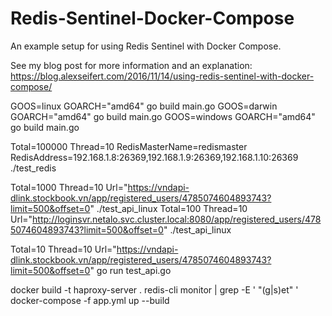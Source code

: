 # Redis-Sentinel-Docker-Compose

An example setup for using Redis Sentinel with Docker Compose.

See my blog post for more information and an explanation: https://blog.alexseifert.com/2016/11/14/using-redis-sentinel-with-docker-compose/

GOOS=linux GOARCH="amd64" go build main.go
GOOS=darwin GOARCH="amd64" go build main.go
GOOS=windows GOARCH="amd64" go build main.go

Total=100000 Thread=10 RedisMasterName=redismaster RedisAddress=192.168.1.8:26369,192.168.1.9:26369,192.168.1.10:26369 ./test_redis

Total=1000 Thread=10 Url="https://vndapi-dlink.stockbook.vn/app/registered_users/4785074604893743?limit=500&offset=0" ./test_api_linux
Total=100 Thread=10 Url="http://loginsvr.netalo.svc.cluster.local:8080/app/registered_users/4785074604893743?limit=500&offset=0" ./test_api_linux

Total=10 Thread=10 Url="https://vndapi-dlink.stockbook.vn/app/registered_users/4785074604893743?limit=500&offset=0" go run test_api.go

docker build -t haproxy-server .
redis-cli monitor | grep -E ' "(g|s)et" '
docker-compose -f app.yml up --build